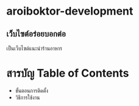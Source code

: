 # aroiboktor-development

## เว็บไซต์อร่อยบอกต่อ
เป็นเว็บไซต์แนะนำร้านอาหาร

# สารบัญ Table of Contents
* ขั้นตอนการติดตั้ง
* วิธีการใช้งาน
